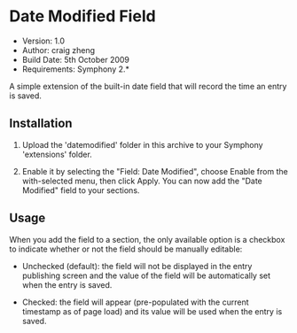 # Date Modified Field

- Version: 1.0
- Author: craig zheng
- Build Date: 5th October 2009
- Requirements: Symphony 2.*

A simple extension of the built-in date field that will record the time an entry is saved.

## Installation

1. Upload the 'datemodified' folder in this archive to your Symphony 'extensions' folder.

2. Enable it by selecting the "Field: Date Modified", choose Enable from the with-selected menu, then click Apply. You can now add the "Date Modified" field to your sections.

## Usage

When you add the field to a section, the only available option is a checkbox to indicate whether or not the field should be manually editable: 
	
- Unchecked (default): the field will not be displayed in the entry publishing screen and the value of the field will be automatically set when the entry is saved.

- Checked: the field will appear (pre-populated with the current timestamp as of page load) and its value will be used when the entry is saved.
